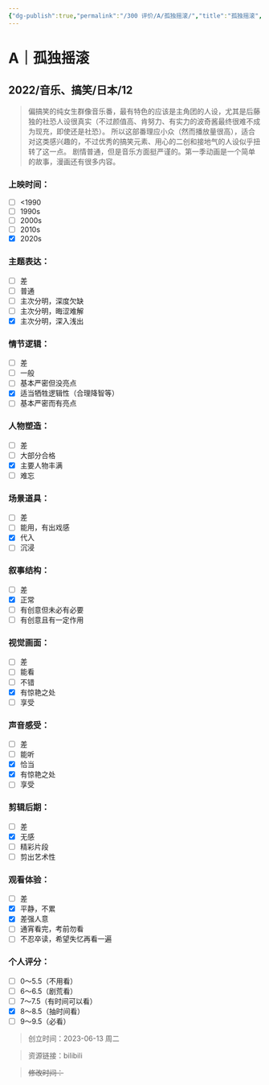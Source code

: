 ```yaml
---
{"dg-publish":true,"permalink":"/300 评价/A/孤独摇滚/","title":"孤独摇滚","tags":["A","音乐","搞笑"],"created":"2023-12-09T00:11:13.385+08:00","updated":"2024-01-11T16:04:03.365+08:00"}
---
```


# A｜孤独摇滚
## 2022/音乐、搞笑/日本/12
>偏搞笑的纯女生群像音乐番，最有特色的应该是主角团的人设，尤其是后藤独的社恐人设很真实（不过颜值高、肯努力、有实力的波奇酱最终很难不成为现充，即使还是社恐）。
>所以这部番理应小众（然而播放量很高），适合对这类感兴趣的，不过优秀的搞笑元素、用心的二创和接地气的人设似乎扭转了这一点。
>剧情普通，但是音乐方面挺严谨的。第一季动画是一个简单的故事，漫画还有很多内容。
### 上映时间：
- [ ] <1990
- [ ] 1990s
- [ ] 2000s
- [ ] 2010s
- [x] 2020s
### 主题表达：
- [ ] 差
- [ ] 普通
- [ ] 主次分明，深度欠缺
- [ ] 主次分明，晦涩难解
- [x] 主次分明，深入浅出
### 情节逻辑：
- [ ] 差
- [ ] 一般
- [ ] 基本严密但没亮点
- [x] 适当牺牲逻辑性（合理降智等）
- [ ] 基本严密而有亮点
### 人物塑造：
- [ ] 差
- [ ] 大部分合格
- [x] 主要人物丰满
- [ ] 难忘
### 场景道具：
- [ ] 差
- [ ] 能用，有出戏感
- [x] 代入
- [ ] 沉浸
### 叙事结构：
- [ ] 差
- [x] 正常
- [ ] 有创意但未必有必要
- [ ] 有创意且有一定作用
### 视觉画面：
- [ ] 差
- [ ] 能看
- [ ] 不错
- [x] 有惊艳之处
- [ ] 享受
### 声音感受：
- [ ] 差
- [ ] 能听
- [x] 恰当
- [x] 有惊艳之处
- [ ] 享受
### 剪辑后期：
- [ ] 差
- [x] 无感
- [ ] 精彩片段
- [ ] 剪出艺术性
### 观看体验：
- [ ] 差
- [x] 平静，不累
- [x] 差强人意
- [ ] 通宵看完，考前勿看
- [ ] 不忍卒读，希望失忆再看一遍
### 个人评分：
- [ ] 0～5.5（不用看）
- [ ] 6～6.5（剧荒看）
- [ ] 7～7.5（有时间可以看）
- [x] 8～8.5（抽时间看）
- [ ] 9～9.5（必看）

>创立时间：2023-06-13 周二

>资源链接：bilibili

>~~修改时间：~~



